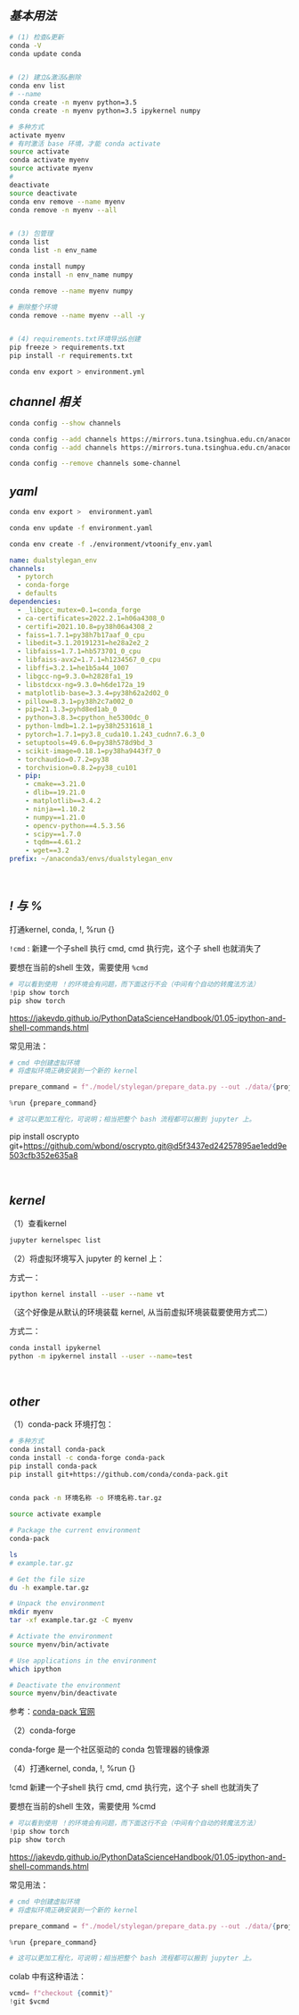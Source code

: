 
## _基本用法_

```bash
# (1) 检查&更新
conda -V
conda update conda


# (2) 建立&激活&删除
conda env list
# --name
conda create -n myenv python=3.5
conda create -n myenv python=3.5 ipykernel numpy

# 多种方式
activate myenv
# 有时激活 base 环境，才能 conda activate
source activate
conda activate myenv
source activate myenv
# 
deactivate
source deactivate
conda env remove --name myenv
conda remove -n myenv --all


# (3) 包管理
conda list
conda list -n env_name

conda install numpy
conda install -n env_name numpy

conda remove --name myenv numpy

# 删除整个环境
conda remove --name myenv --all -y


# (4) requirements.txt环境导出&创建
pip freeze > requirements.txt
pip install -r requirements.txt

conda env export > environment.yml
```


## _channel 相关_

```bash
conda config --show channels

conda config --add channels https://mirrors.tuna.tsinghua.edu.cn/anaconda/pkgs/free/
conda config --add channels https://mirrors.tuna.tsinghua.edu.cn/anaconda/cloud/conda-forge

conda config --remove channels some-channel
```



## _yaml_

```bash
conda env export >  environment.yaml

conda env update -f environment.yaml

conda env create -f ./environment/vtoonify_env.yaml
```

```yaml
name: dualstylegan_env
channels:
  - pytorch
  - conda-forge
  - defaults
dependencies:
  - _libgcc_mutex=0.1=conda_forge
  - ca-certificates=2022.2.1=h06a4308_0
  - certifi=2021.10.8=py38h06a4308_2    
  - faiss=1.7.1=py38h7b17aaf_0_cpu
  - libedit=3.1.20191231=he28a2e2_2
  - libfaiss=1.7.1=hb573701_0_cpu
  - libfaiss-avx2=1.7.1=h1234567_0_cpu
  - libffi=3.2.1=he1b5a44_1007
  - libgcc-ng=9.3.0=h2828fa1_19
  - libstdcxx-ng=9.3.0=h6de172a_19
  - matplotlib-base=3.3.4=py38h62a2d02_0
  - pillow=8.3.1=py38h2c7a002_0
  - pip=21.1.3=pyhd8ed1ab_0
  - python=3.8.3=cpython_he5300dc_0
  - python-lmdb=1.2.1=py38h2531618_1
  - pytorch=1.7.1=py3.8_cuda10.1.243_cudnn7.6.3_0
  - setuptools=49.6.0=py38h578d9bd_3
  - scikit-image=0.18.1=py38ha9443f7_0
  - torchaudio=0.7.2=py38
  - torchvision=0.8.2=py38_cu101
  - pip:
    - cmake==3.21.0
    - dlib==19.21.0
    - matplotlib==3.4.2
    - ninja==1.10.2    
    - numpy==1.21.0
    - opencv-python==4.5.3.56
    - scipy==1.7.0 
    - tqdm==4.61.2
    - wget==3.2
prefix: ~/anaconda3/envs/dualstylegan_env
```

</br>

## _! 与 %_

打通kernel, conda, !, %run {}

`!cmd` : 新建一个子shell 执行 cmd, cmd 执行完，这个子 shell 也就消失了

要想在当前的shell 生效，需要使用 `%cmd`

```python
# 可以看到使用 ！的环境会有问题，而下面这行不会（中间有个自动的转魔法方法）
!pip show torch
pip show torch
```

https://jakevdp.github.io/PythonDataScienceHandbook/01.05-ipython-and-shell-commands.html

常见用法：

```python
# cmd 中创建虚拟环境
# 将虚拟环境正确安装到一个新的 kernel

prepare_command = f"./model/stylegan/prepare_data.py --out ./data/{project_name}/lmdb/ --n_worker 4 --size 1024 ./data/{project_name}/images/"

%run {prepare_command}

# 这可以更加工程化，可说明；相当把整个 bash 流程都可以搬到 jupyter 上。
```
pip install oscrypto git+https://github.com/wbond/oscrypto.git@d5f3437ed24257895ae1edd9e503cfb352e635a8




</br>

## _kernel_


（1）查看kernel

```bash
jupyter kernelspec list
```


（2）将虚拟环境写入 jupyter 的 kernel 上：

方式一：
```bash
ipython kernel install --user --name vt
```

（这个好像是从默认的环境装载 kernel, 从当前虚拟环境装载要使用方式二）


方式二：
```bash
conda install ipykernel
python -m ipykernel install --user --name=test
```



</br>

## _other_


（1）conda-pack 环境打包：

```bash
# 多种方式
conda install conda-pack
conda install -c conda-forge conda-pack
pip install conda-pack
pip install git+https://github.com/conda/conda-pack.git


conda pack -n 环境名称 -o 环境名称.tar.gz
```

```bash
source activate example

# Package the current environment
conda-pack

ls
# example.tar.gz

# Get the file size
du -h example.tar.gz

# Unpack the environment
mkdir myenv
tar -xf example.tar.gz -C myenv

# Activate the environment
source myenv/bin/activate

# Use applications in the environment
which ipython

# Deactivate the environment
source myenv/bin/deactivate
```

参考：[conda-pack 官网](https://conda.github.io/conda-pack/)


（2）conda-forge

conda-forge 是一个社区驱动的 conda 包管理器的镜像源

（4）打通kernel, conda, !, %run {}

!cmd 新建一个子shell 执行 cmd, cmd 执行完，这个子 shell 也就消失了

要想在当前的shell 生效，需要使用 %cmd

```python
# 可以看到使用 ！的环境会有问题，而下面这行不会（中间有个自动的转魔法方法）
!pip show torch
pip show torch
```

https://jakevdp.github.io/PythonDataScienceHandbook/01.05-ipython-and-shell-commands.html

常见用法：

```python
# cmd 中创建虚拟环境
# 将虚拟环境正确安装到一个新的 kernel

prepare_command = f"./model/stylegan/prepare_data.py --out ./data/{project_name}/lmdb/ --n_worker 4 --size 1024 ./data/{project_name}/images/"

%run {prepare_command}

# 这可以更加工程化，可说明；相当把整个 bash 流程都可以搬到 jupyter 上。
```

colab 中有这种语法：

```python
vcmd= f"checkout {commit}"
!git $vcmd
```
